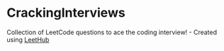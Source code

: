 # CrackingInterviews
Collection of LeetCode questions to ace the coding interview! - Created using [LeetHub](https://github.com/QasimWani/LeetHub)

